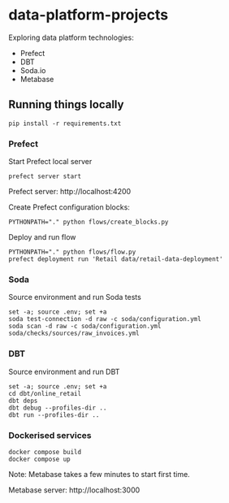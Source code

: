 # data-platform-projects

Exploring data platform technologies:

- Prefect
- DBT
- Soda.io
- Metabase


## Running things locally
```
pip install -r requirements.txt
```

### Prefect
Start Prefect local server
```
prefect server start
```
Prefect server: http://localhost:4200

Create Prefect configuration blocks:
```
PYTHONPATH="." python flows/create_blocks.py
```

Deploy and run flow
```
PYTHONPATH="." python flows/flow.py
prefect deployment run 'Retail data/retail-data-deployment'
```

### Soda
Source environment and run Soda tests
```
set -a; source .env; set +a
soda test-connection -d raw -c soda/configuration.yml
soda scan -d raw -c soda/configuration.yml soda/checks/sources/raw_invoices.yml
```

### DBT
Source environment and run DBT
```
set -a; source .env; set +a
cd dbt/online_retail
dbt deps
dbt debug --profiles-dir ..
dbt run --profiles-dir ..
```


### Dockerised services

```
docker compose build
docker compose up
```

Note: Metabase takes a few minutes to start first time.

Metabase server: http://localhost:3000